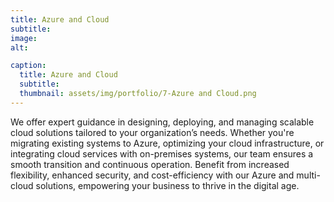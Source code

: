 ```yaml
---
title: Azure and Cloud
subtitle: 
image: 
alt: 

caption:
  title: Azure and Cloud
  subtitle: 
  thumbnail: assets/img/portfolio/7-Azure and Cloud.png
---
```

We offer expert guidance in designing, deploying, and managing scalable cloud solutions tailored to your organization’s needs. Whether you're migrating existing systems to Azure, optimizing your cloud infrastructure, or integrating cloud services with on-premises systems, our team ensures a smooth transition and continuous operation. Benefit from increased flexibility, enhanced security, and cost-efficiency with our Azure and multi-cloud solutions, empowering your business to thrive in the digital age.


